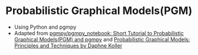 # Probabilistic Graphical Models(PGM)

- Using Python and pgmpy
- Adapted from [pgmpy/pgmpy_notebook: Short Tutorial to Probabilistic Graphical Models(PGM) and pgmpy](https://github.com/pgmpy/pgmpy_notebook) and [Probabilistic Graphical Models: Principles and Techniques by Daphne Koller](https://www.goodreads.com/en/book/show/6676555)
